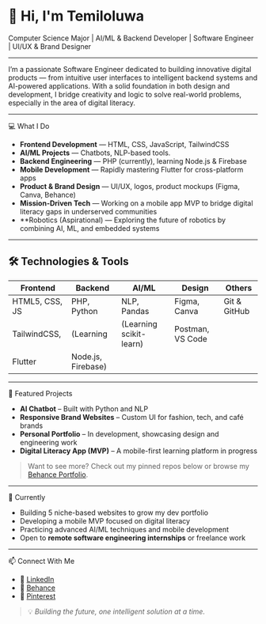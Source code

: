 # 👋 Hi, I'm Temiloluwa

Computer Science Major | AI/ML & Backend Developer | Software Engineer | UI/UX & Brand Designer

---

I’m a passionate Software Engineer dedicated to building innovative digital products — from intuitive user interfaces to intelligent backend systems and AI-powered applications. With a solid foundation in both design and development, I bridge creativity and logic to solve real-world problems, especially in the area of digital literacy.

---

💻 What I Do

- **Frontend Development** — HTML, CSS, JavaScript, TailwindCSS  
- **AI/ML Projects** — Chatbots, NLP-based tools. 
- **Backend Engineering** — PHP (currently), learning Node.js & Firebase  
- **Mobile Development** — Rapidly mastering Flutter for cross-platform apps  
- **Product & Brand Design** — UI/UX, logos, product mockups (Figma, Canva, Behance)  
- **Mission-Driven Tech** — Working on a mobile app MVP to bridge digital literacy gaps in underserved communities
- **Robotics (Aspirational) — Exploring the future of robotics by combining AI, ML, and embedded systems

---

## 🛠️ Technologies & Tools

| Frontend       | Backend        | AI/ML        | Design        | Others           |
|----------------|----------------|--------------|----------------|------------------|
| HTML5, CSS, JS | PHP, Python    | NLP, Pandas  | Figma, Canva   | Git & GitHub     |
| TailwindCSS,   | (Learning      | (Learning scikit-learn)       | Postman, VS Code |
| Flutter        | Node.js, Firebase) |
---

📂 Featured Projects

- **AI Chatbot** – Built with Python and NLP  
- **Responsive Brand Websites** – Custom UI for fashion, tech, and café brands  
- **Personal Portfolio** – In development, showcasing design and engineering work  
- **Digital Literacy App (MVP)** – A mobile-first learning platform in progress

> Want to see more? Check out my pinned repos below or browse my [Behance Portfolio](https://www.behance.net/temilolvalenti).

---

 📌 Currently

- Building 5 niche-based websites to grow my dev portfolio  
- Developing a mobile MVP focused on digital literacy  
- Practicing advanced AI/ML techniques and mobile development  
- Open to **remote software engineering internships** or freelance work

---

 📫 Connect With Me

- 💼 [LinkedIn](www.linkedin.com/in/temiloluwa-valentine-005882293)  
- 🎨 [Behance](https://www.behance.net/temilolvalenti)  
- 📌 [Pinterest](https://www.pinterest.com/TemiloluwaValentine/)  

> 💡 *Building the future, one intelligent solution at a time.*
